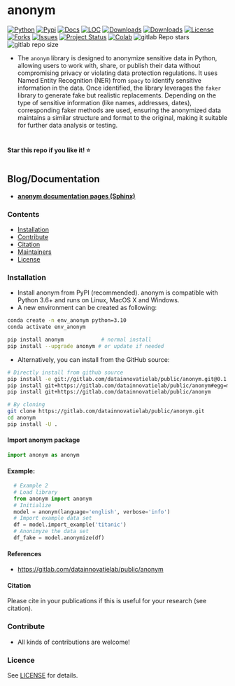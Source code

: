 # anonym

[![Python](https://img.shields.io/pypi/pyversions/anonym)](https://img.shields.io/pypi/pyversions/anonym)
[![Pypi](https://img.shields.io/pypi/v/anonym)](https://pypi.org/project/anonym/)
[![Docs](https://img.shields.io/badge/Sphinx-Docs-Green)](https://gitlab.com/datainnovatielab/public/anonym)
[![LOC](https://sloc.xyz/datainnovatielab/public/anonym/?category=code)](https://gitlab.com/datainnovatielab/anonym/)
[![Downloads](https://static.pepy.tech/personalized-badge/anonym?period=month&units=international_system&left_color=grey&right_color=brightgreen&left_text=PyPI%20downloads/month)](https://pepy.tech/project/anonym)
[![Downloads](https://static.pepy.tech/personalized-badge/anonym?period=total&units=international_system&left_color=grey&right_color=brightgreen&left_text=Downloads)](https://pepy.tech/project/anonym)
[![License](https://img.shields.io/badge/license-MIT-green.svg)](https://gitlab.com/datainnovatielab/anonym/blob/master/LICENSE)
[![Forks](https://img.shields.io/gitlab/forks/datainnovatielab/anonym.svg)](https://gitlab.com/datainnovatielab/anonym/network)
[![Issues](https://imSg.shields.io/gitlab/issues/datainnovatielab/anonym.svg)](https://gitlab.com/datainnovatielab/anonym/issues)
[![Project Status](http://www.repostatus.org/badges/latest/active.svg)](http://www.repostatus.org/#active)
[![Colab](https://colab.research.google.com/assets/colab-badge.svg?logo=gitlab%20sponsors)](https://gitlab.com/datainnovatielab/public/anonympages/html/Documentation.html#colab-notebook)
![gitlab Repo stars](https://img.shields.io/gitlab/stars/datainnovatielab/anonym)
![gitlab repo size](https://img.shields.io/gitlab/repo-size/datainnovatielab/anonym)


* The ``anonym`` library is designed to anonymize sensitive data in Python, allowing users to work with, share, or publish their data without compromising privacy or violating data protection regulations. It uses Named Entity Recognition (NER) from ``spacy`` to identify sensitive information in the data. Once identified, the library leverages the ``faker`` library to generate fake but realistic replacements. Depending on the type of sensitive information (like names, addresses, dates), corresponding faker methods are used, ensuring the anonymized data maintains a similar structure and format to the original, making it suitable for further data analysis or testing.


# 
**Star this repo if you like it! ⭐️**
#


## Blog/Documentation

* [**anonym documentation pages (Sphinx)**](https://gitlab.com/datainnovatielab/public/anonym)


### Contents
- [Installation](#-installation)
- [Contribute](#-contribute)
- [Citation](#-citation)
- [Maintainers](#-maintainers)
- [License](#-copyright)

### Installation
* Install anonym from PyPI (recommended). anonym is compatible with Python 3.6+ and runs on Linux, MacOS X and Windows. 
* A new environment can be created as following:

```bash
conda create -n env_anonym python=3.10
conda activate env_anonym
```

```bash
pip install anonym            # normal install
pip install --upgrade anonym # or update if needed
```

* Alternatively, you can install from the GitHub source:
```bash
# Directly install from github source
pip install -e git://gitlab.com/datainnovatielab/public/anonym.git@0.1.0#egg=master
pip install git+https://gitlab.com/datainnovatielab/public/anonym#egg=master
pip install git+https://gitlab.com/datainnovatielab/public/anonym

# By cloning
git clone https://gitlab.com/datainnovatielab/public/anonym.git
cd anonym
pip install -U .
```  

#### Import anonym package
```python
import anonym as anonym
```

#### Example:
```python
  # Example 2
  # Load library
  from anonym import anonym
  # Initialize
  model = anonym(language='english', verbose='info')
  # Import example data set
  df = model.import_example('titanic')
  # Anonimyze the data set
  df_fake = model.anonymize(df)
```


#### References
* https://gitlab.com/datainnovatielab/public/anonym

#### Citation
Please cite in your publications if this is useful for your research (see citation).
   
### Contribute
* All kinds of contributions are welcome!

### Licence
See [LICENSE](LICENSE) for details.
